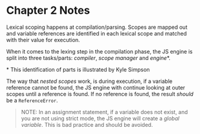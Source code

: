 # Chapter 2 Notes

Lexical scoping happens at compilation/parsing. Scopes are mapped out and variable references are identified in each lexical scope and matched with their value for execution.

When it comes to the lexing step in the compilation phase, the JS engine is split into three tasks/parts: _compiler_, _scope manager_ and _engine_\*.

\* This identification of parts is illustrated by Kyle Simpson

The way that _nested scopes_ work, is during execution, if a variable reference cannot be found, the JS engine with continue looking at outer scopes until a reference is found. If no reference is found, the result _should_ be a `ReferenceError`.

> NOTE: In an assignment statement, if a variable does not exist, and you are not using strict mode, the JS engine will create a _global variable_. This is bad practice and should be avoided.
